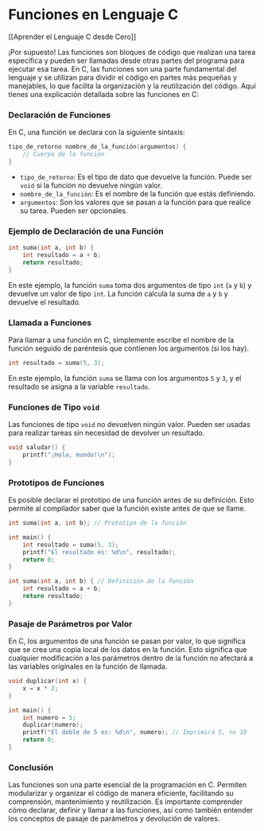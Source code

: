 # Funciones en Lenguaje C

[[Aprender el Lenguaje C desde Cero]]

¡Por supuesto! Las funciones son bloques de código que realizan una tarea específica y pueden ser llamadas desde otras partes del programa para ejecutar esa tarea. En C, las funciones son una parte fundamental del lenguaje y se utilizan para dividir el código en partes más pequeñas y manejables, lo que facilita la organización y la reutilización del código. Aquí tienes una explicación detallada sobre las funciones en C:

### Declaración de Funciones

En C, una función se declara con la siguiente sintaxis:

```c
tipo_de_retorno nombre_de_la_función(argumentos) {
    // Cuerpo de la función
}
```

- `tipo_de_retorno`: Es el tipo de dato que devuelve la función. Puede ser `void` si la función no devuelve ningún valor.
- `nombre_de_la_función`: Es el nombre de la función que estás definiendo.
- `argumentos`: Son los valores que se pasan a la función para que realice su tarea. Pueden ser opcionales.

### Ejemplo de Declaración de una Función

```c
int suma(int a, int b) {
    int resultado = a + b;
    return resultado;
}
```

En este ejemplo, la función `suma` toma dos argumentos de tipo `int` (`a` y `b`) y devuelve un valor de tipo `int`. La función calcula la suma de `a` y `b` y devuelve el resultado.

### Llamada a Funciones

Para llamar a una función en C, simplemente escribe el nombre de la función seguido de paréntesis que contienen los argumentos (si los hay).

```c
int resultado = suma(5, 3);
```

En este ejemplo, la función `suma` se llama con los argumentos `5` y `3`, y el resultado se asigna a la variable `resultado`.

### Funciones de Tipo `void`

Las funciones de tipo `void` no devuelven ningún valor. Pueden ser usadas para realizar tareas sin necesidad de devolver un resultado.

```c
void saludar() {
    printf("¡Hola, mundo!\n");
}
```

### Prototipos de Funciones

Es posible declarar el prototipo de una función antes de su definición. Esto permite al compilador saber que la función existe antes de que se llame.

```c
int suma(int a, int b); // Prototipo de la función

int main() {
    int resultado = suma(5, 3);
    printf("El resultado es: %d\n", resultado);
    return 0;
}

int suma(int a, int b) { // Definición de la función
    int resultado = a + b;
    return resultado;
}
```

### Pasaje de Parámetros por Valor

En C, los argumentos de una función se pasan por valor, lo que significa que se crea una copia local de los datos en la función. Esto significa que cualquier modificación a los parámetros dentro de la función no afectará a las variables originales en la función de llamada.

```c
void duplicar(int x) {
    x = x * 2;
}

int main() {
    int numero = 5;
    duplicar(numero);
    printf("El doble de 5 es: %d\n", numero); // Imprimirá 5, no 10
    return 0;
}
```

### Conclusión

Las funciones son una parte esencial de la programación en C. Permiten modularizar y organizar el código de manera eficiente, facilitando su comprensión, mantenimiento y reutilización. Es importante comprender cómo declarar, definir y llamar a las funciones, así como también entender los conceptos de pasaje de parámetros y devolución de valores.